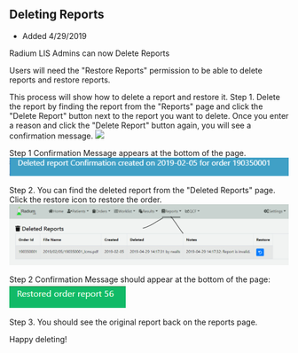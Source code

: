 ## Deleting Reports

* Added 4/29/2019

Radium LIS Admins can now Delete Reports

Users will need the "Restore Reports" permission to be able to delete reports and restore reports.

This process will show how to delete a report and restore it.
Step 1. Delete the report by finding the report from the "Reports" page and click the "Delete Report" button next to the report you want to delete. Once you enter a reason and click the "Delete Report" button again, you will see a confirmation message.
![](/images/DeletingAReport.png)

Step 1 Confirmation Message appears at the bottom of the page.  
![](../images/DeleteConfirmation.png)

Step 2. You can find the deleted report from the "Deleted Reports" page. Click the restore icon to restore the order.  
![](../images/deletedReportsView.png)

Step 2 Confirmation Message should appear at the bottom of the page:  
![](../images/RestoredReportConfirmation.PNG)

Step 3. You should see the original report back on the reports page.

Happy deleting!